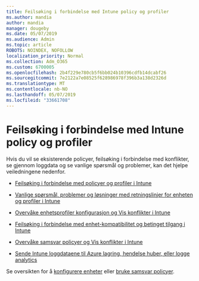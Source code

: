 ```yaml
---
title: Feilsøking i forbindelse med Intune policy og profiler
ms.author: mandia
author: mandia
manager: dougeby
ms.date: 05/07/2019
ms.audience: Admin
ms.topic: article
ROBOTS: NOINDEX, NOFOLLOW
localization_priority: Normal
ms.collection: Adm_O365
ms.custom: 6700005
ms.openlocfilehash: 2b4f229e780cb5f6bb024b10396cdfb14dcabf26
ms.sourcegitcommit: 7e2122a7e08525f628986978f396b3a138d2326d
ms.translationtype: MT
ms.contentlocale: nb-NO
ms.lasthandoff: 05/07/2019
ms.locfileid: "33661708"
---
```

# <a name="troubleshooting-intune-policy-and-profiles"></a>Feilsøking i forbindelse med Intune policy og profiler

Hvis du vil se eksisterende policyer, feilsøking i forbindelse med konflikter, se gjennom loggdata og se vanlige spørsmål og problemer, kan det hjelpe veiledningene nedenfor.

- [Feilsøking i forbindelse med policyer og profiler i Intune](https://docs.microsoft.com/intune/troubleshoot-policies-in-microsoft-intune)

- [Vanlige spørsmål, problemer og løsninger med retningslinjer for enheten og profiler i Intune](https://docs.microsoft.com/intune/device-profile-troubleshoot)

- [Overvåke enhetsprofiler konfigurasjon og Vis konflikter i Intune](https://docs.microsoft.com/intune/device-profile-monitor)

- [Feilsøking i forbindelse med enhet-kompatibilitet og betinget tilgang i Intune](https://docs.microsoft.com/intune/troubleshoot-conditional-access)

- [Overvåke samsvar policyer og Vis konflikter i Intune](https://docs.microsoft.com/intune/compliance-policy-monitor)

- [Sende Intune loggdataene til Azure lagring, hendelse huber, eller logge analytics](https://docs.microsoft.com/intune/review-logs-using-azure-monitor)

Se oversikten for å [konfigurere enheter](https://docs.microsoft.com/intune/device-profiles) eller [bruke samsvar policyer](https://docs.microsoft.com/intune/device-compliance-get-started).